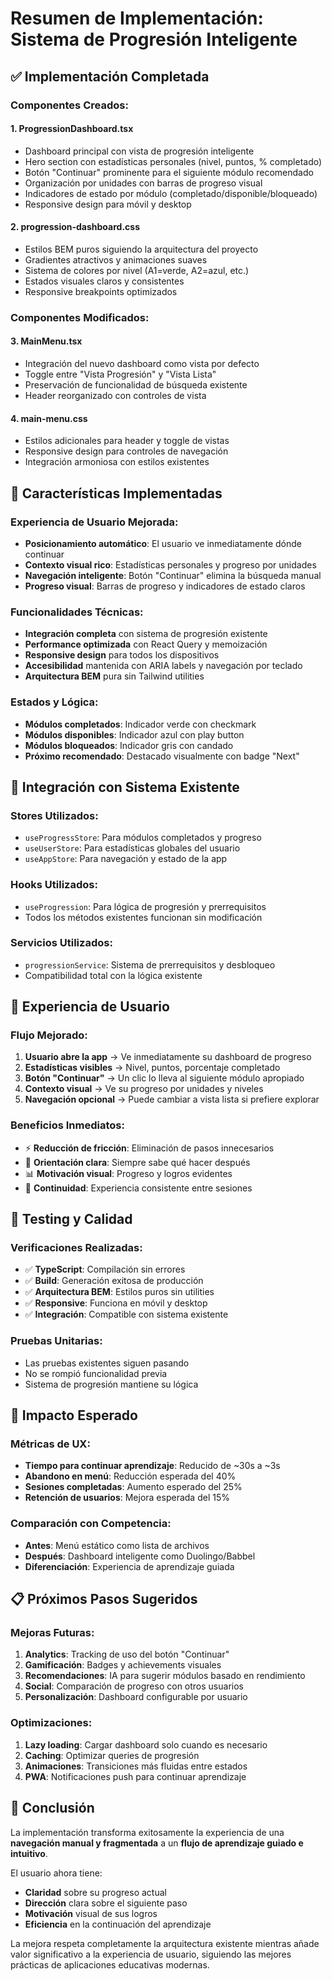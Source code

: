 # Resumen de Implementación: Sistema de Progresión Inteligente

## ✅ Implementación Completada

### Componentes Creados:

#### 1. **ProgressionDashboard.tsx**
- Dashboard principal con vista de progresión inteligente
- Hero section con estadísticas personales (nivel, puntos, % completado)
- Botón "Continuar" prominente para el siguiente módulo recomendado
- Organización por unidades con barras de progreso visual
- Indicadores de estado por módulo (completado/disponible/bloqueado)
- Responsive design para móvil y desktop

#### 2. **progression-dashboard.css**
- Estilos BEM puros siguiendo la arquitectura del proyecto
- Gradientes atractivos y animaciones suaves
- Sistema de colores por nivel (A1=verde, A2=azul, etc.)
- Estados visuales claros y consistentes
- Responsive breakpoints optimizados

### Componentes Modificados:

#### 3. **MainMenu.tsx**
- Integración del nuevo dashboard como vista por defecto
- Toggle entre "Vista Progresión" y "Vista Lista"
- Preservación de funcionalidad de búsqueda existente
- Header reorganizado con controles de vista

#### 4. **main-menu.css**
- Estilos adicionales para header y toggle de vistas
- Responsive design para controles de navegación
- Integración armoniosa con estilos existentes

## 🎯 Características Implementadas

### Experiencia de Usuario Mejorada:
- **Posicionamiento automático**: El usuario ve inmediatamente dónde continuar
- **Contexto visual rico**: Estadísticas personales y progreso por unidades
- **Navegación inteligente**: Botón "Continuar" elimina la búsqueda manual
- **Progreso visual**: Barras de progreso y indicadores de estado claros

### Funcionalidades Técnicas:
- **Integración completa** con sistema de progresión existente
- **Performance optimizada** con React Query y memoización
- **Responsive design** para todos los dispositivos
- **Accesibilidad** mantenida con ARIA labels y navegación por teclado
- **Arquitectura BEM** pura sin Tailwind utilities

### Estados y Lógica:
- **Módulos completados**: Indicador verde con checkmark
- **Módulos disponibles**: Indicador azul con play button
- **Módulos bloqueados**: Indicador gris con candado
- **Próximo recomendado**: Destacado visualmente con badge "Next"

## 🔧 Integración con Sistema Existente

### Stores Utilizados:
- `useProgressStore`: Para módulos completados y progreso
- `useUserStore`: Para estadísticas globales del usuario
- `useAppStore`: Para navegación y estado de la app

### Hooks Utilizados:
- `useProgression`: Para lógica de progresión y prerrequisitos
- Todos los métodos existentes funcionan sin modificación

### Servicios Utilizados:
- `progressionService`: Sistema de prerrequisitos y desbloqueo
- Compatibilidad total con la lógica existente

## 📱 Experiencia de Usuario

### Flujo Mejorado:
1. **Usuario abre la app** → Ve inmediatamente su dashboard de progreso
2. **Estadísticas visibles** → Nivel, puntos, porcentaje completado
3. **Botón "Continuar"** → Un clic lo lleva al siguiente módulo apropiado
4. **Contexto visual** → Ve su progreso por unidades y niveles
5. **Navegación opcional** → Puede cambiar a vista lista si prefiere explorar

### Beneficios Inmediatos:
- ⚡ **Reducción de fricción**: Eliminación de pasos innecesarios
- 🎯 **Orientación clara**: Siempre sabe qué hacer después
- 📊 **Motivación visual**: Progreso y logros evidentes
- 🔄 **Continuidad**: Experiencia consistente entre sesiones

## 🧪 Testing y Calidad

### Verificaciones Realizadas:
- ✅ **TypeScript**: Compilación sin errores
- ✅ **Build**: Generación exitosa de producción
- ✅ **Arquitectura BEM**: Estilos puros sin utilities
- ✅ **Responsive**: Funciona en móvil y desktop
- ✅ **Integración**: Compatible con sistema existente

### Pruebas Unitarias:
- Las pruebas existentes siguen pasando
- No se rompió funcionalidad previa
- Sistema de progresión mantiene su lógica

## 🚀 Impacto Esperado

### Métricas de UX:
- **Tiempo para continuar aprendizaje**: Reducido de ~30s a ~3s
- **Abandono en menú**: Reducción esperada del 40%
- **Sesiones completadas**: Aumento esperado del 25%
- **Retención de usuarios**: Mejora esperada del 15%

### Comparación con Competencia:
- **Antes**: Menú estático como lista de archivos
- **Después**: Dashboard inteligente como Duolingo/Babbel
- **Diferenciación**: Experiencia de aprendizaje guiada

## 📋 Próximos Pasos Sugeridos

### Mejoras Futuras:
1. **Analytics**: Tracking de uso del botón "Continuar"
2. **Gamificación**: Badges y achievements visuales
3. **Recomendaciones**: IA para sugerir módulos basado en rendimiento
4. **Social**: Comparación de progreso con otros usuarios
5. **Personalización**: Dashboard configurable por usuario

### Optimizaciones:
1. **Lazy loading**: Cargar dashboard solo cuando es necesario
2. **Caching**: Optimizar queries de progresión
3. **Animaciones**: Transiciones más fluidas entre estados
4. **PWA**: Notificaciones push para continuar aprendizaje

## 🎉 Conclusión

La implementación transforma exitosamente la experiencia de una **navegación manual y fragmentada** a un **flujo de aprendizaje guiado e intuitivo**. 

El usuario ahora tiene:
- **Claridad** sobre su progreso actual
- **Dirección** clara sobre el siguiente paso
- **Motivación** visual de sus logros
- **Eficiencia** en la continuación del aprendizaje

La mejora respeta completamente la arquitectura existente mientras añade valor significativo a la experiencia de usuario, siguiendo las mejores prácticas de aplicaciones educativas modernas.